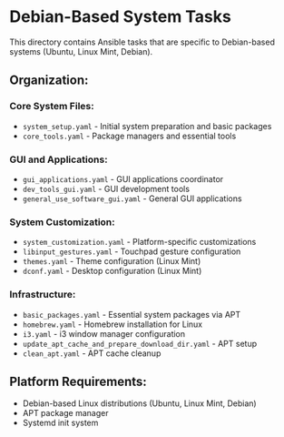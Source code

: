 # Debian-Based System Tasks

This directory contains Ansible tasks that are specific to Debian-based systems (Ubuntu, Linux Mint, Debian).

## Organization:

### Core System Files:
- `system_setup.yaml` - Initial system preparation and basic packages
- `core_tools.yaml` - Package managers and essential tools

### GUI and Applications:
- `gui_applications.yaml` - GUI applications coordinator
- `dev_tools_gui.yaml` - GUI development tools
- `general_use_software_gui.yaml` - General GUI applications

### System Customization:
- `system_customization.yaml` - Platform-specific customizations
- `libinput_gestures.yaml` - Touchpad gesture configuration
- `themes.yaml` - Theme configuration (Linux Mint)
- `dconf.yaml` - Desktop configuration (Linux Mint)

### Infrastructure:
- `basic_packages.yaml` - Essential system packages via APT
- `homebrew.yaml` - Homebrew installation for Linux
- `i3.yaml` - i3 window manager configuration
- `update_apt_cache_and_prepare_download_dir.yaml` - APT setup
- `clean_apt.yaml` - APT cache cleanup

## Platform Requirements:
- Debian-based Linux distributions (Ubuntu, Linux Mint, Debian)
- APT package manager
- Systemd init system
